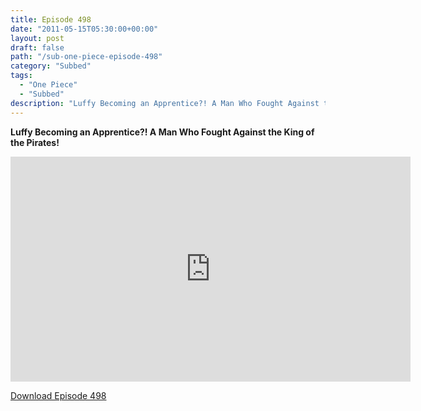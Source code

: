 ```yaml
---
title: Episode 498
date: "2011-05-15T05:30:00+00:00"
layout: post
draft: false
path: "/sub-one-piece-episode-498"
category: "Subbed"
tags:
  - "One Piece"
  - "Subbed"
description: "Luffy Becoming an Apprentice?! A Man Who Fought Against the King of the Pirates!"
---
```


**Luffy Becoming an Apprentice?! A Man Who Fought Against the King of the Pirates!**

<iframe width="640" height="360" src="https://www.rapidvideo.com/e/G6FRPF0EOT" frameborder="0" marginwidth=0 marginheight=0 scrolling=no allowfullscreen></iframe>

<a href="http://ouo.io/qs/eCodkFEQ?s=https://rapidvid.to/d/https://www.rapidvideo.com/e/G6FRPF0EOT">Download Episode 498</a>
